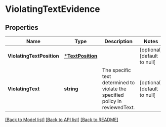 # ViolatingTextEvidence

## Properties
Name | Type | Description | Notes
------------ | ------------- | ------------- | -------------
**ViolatingTextPosition** | [***TextPosition**](TextPosition.md) |  | [optional] [default to null]
**ViolatingText** | **string** | The specific text determined to violate the specified policy in reviewedText. | [optional] [default to null]

[[Back to Model list]](../README.md#documentation-for-models) [[Back to API list]](../README.md#documentation-for-api-endpoints) [[Back to README]](../README.md)

